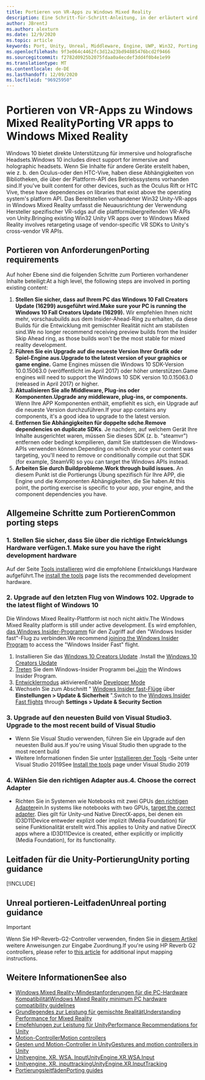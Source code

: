 ```yaml
---
title: Portieren von VR-Apps zu Windows Mixed Reality
description: Eine Schritt-für-Schritt-Anleitung, in der erläutert wird, wie Sie eine vorhandene immersive Anwendung in Windows Mixed Reality portieren.
author: JBrentJ
ms.author: alexturn
ms.date: 12/9/2020
ms.topic: article
keywords: Port, Unity, Unreal, Middleware, Engine, UWP, Win32, Porting, hololens 1. gen, Mixed Reality-Headset, Windows Mixed Reality-Headset, Migration, Windows 10, Eingabe Zuordnung,
ms.openlocfilehash: 9f3e064c4462fc3d12a23bd94885476bcd2f9466
ms.sourcegitcommit: f2782d0925b2075fdaa0a4ecdef3dd4f0b4e1e99
ms.translationtype: MT
ms.contentlocale: de-DE
ms.lasthandoff: 12/09/2020
ms.locfileid: "96925950"
---
```

# <a name="porting-vr-apps-to-windows-mixed-reality"></a><span data-ttu-id="13b42-104">Portieren von VR-Apps zu Windows Mixed Reality</span><span class="sxs-lookup"><span data-stu-id="13b42-104">Porting VR apps to Windows Mixed Reality</span></span>

<span data-ttu-id="13b42-105">Windows 10 bietet direkte Unterstützung für immersive und holografische Headsets.</span><span class="sxs-lookup"><span data-stu-id="13b42-105">Windows 10 includes direct support for immersive and holographic headsets.</span></span> <span data-ttu-id="13b42-106">Wenn Sie Inhalte für andere Geräte erstellt haben, wie z. b. den Oculus-oder den HTC-Vive, haben diese Abhängigkeiten von Bibliotheken, die über der Plattform-API des Betriebssystems vorhanden sind.</span><span class="sxs-lookup"><span data-stu-id="13b42-106">If you've built content for other devices, such as the Oculus Rift or HTC Vive, these have dependencies on libraries that exist above the operating system's platform API.</span></span> <span data-ttu-id="13b42-107">Das Bereitstellen vorhandener Win32 Unity-VR-apps in Windows Mixed Reality umfasst die Neuausrichtung der Verwendung Hersteller spezifischer VR-sdgs auf die plattformübergreifenden VR-APIs von Unity.</span><span class="sxs-lookup"><span data-stu-id="13b42-107">Bringing existing Win32 Unity VR apps over to Windows Mixed Reality involves retargeting usage of vendor-specific VR SDKs to Unity's cross-vendor VR APIs.</span></span>

## <a name="porting-requirements"></a><span data-ttu-id="13b42-108">Portieren von Anforderungen</span><span class="sxs-lookup"><span data-stu-id="13b42-108">Porting requirements</span></span>

<span data-ttu-id="13b42-109">Auf hoher Ebene sind die folgenden Schritte zum Portieren vorhandener Inhalte beteiligt:</span><span class="sxs-lookup"><span data-stu-id="13b42-109">At a high level, the following steps are involved in porting existing content:</span></span>
1. <span data-ttu-id="13b42-110">**Stellen Sie sicher, dass auf Ihrem PC das Windows 10 Fall Creators Update (16299) ausgeführt wird.**</span><span class="sxs-lookup"><span data-stu-id="13b42-110">**Make sure your PC is running the Windows 10 Fall Creators Update (16299).**</span></span> <span data-ttu-id="13b42-111">Wir empfehlen Ihnen nicht mehr, vorschaubuilds aus dem Insider-Ahead-Ring zu erhalten, da diese Builds für die Entwicklung mit gemischter Realität nicht am stabilsten sind.</span><span class="sxs-lookup"><span data-stu-id="13b42-111">We no longer recommend receiving preview builds from the Insider Skip Ahead ring, as those builds won't be the most stable for mixed reality development.</span></span>
2. <span data-ttu-id="13b42-112">**Führen Sie ein Upgrade auf die neueste Version Ihrer Grafik oder Spiel-Engine aus.**</span><span class="sxs-lookup"><span data-stu-id="13b42-112">**Upgrade to the latest version of your graphics or game engine.**</span></span> <span data-ttu-id="13b42-113">Game Engines müssen die Windows 10 SDK-Version 10.0.15063.0 (veröffentlicht im April 2017) oder höher unterstützen.</span><span class="sxs-lookup"><span data-stu-id="13b42-113">Game engines will need to support the Windows 10 SDK version 10.0.15063.0 (released in April 2017) or higher.</span></span>
3. <span data-ttu-id="13b42-114">**Aktualisieren Sie alle Middleware, Plug-ins oder Komponenten.**</span><span class="sxs-lookup"><span data-stu-id="13b42-114">**Upgrade any middleware, plug-ins, or components.**</span></span> <span data-ttu-id="13b42-115">Wenn Ihre APP Komponenten enthält, empfiehlt es sich, ein Upgrade auf die neueste Version durchzuführen.</span><span class="sxs-lookup"><span data-stu-id="13b42-115">If your app contains any components, it's a good idea to upgrade to the latest version.</span></span>
4. <span data-ttu-id="13b42-116">**Entfernen Sie Abhängigkeiten für doppelte sdche**.</span><span class="sxs-lookup"><span data-stu-id="13b42-116">**Remove dependencies on duplicate SDKs**.</span></span> <span data-ttu-id="13b42-117">Je nachdem, auf welchem Gerät Ihre Inhalte ausgerichtet waren, müssen Sie dieses SDK (z. b. "steamvr") entfernen oder bedingt kompilieren, damit Sie stattdessen die Windows-APIs verwenden können.</span><span class="sxs-lookup"><span data-stu-id="13b42-117">Depending on which device your content was targeting, you'll need to remove or conditionally compile out that SDK (for example, SteamVR) so you can target the Windows APIs instead.</span></span>
5. <span data-ttu-id="13b42-118">**Arbeiten Sie durch Buildprobleme.**</span><span class="sxs-lookup"><span data-stu-id="13b42-118">**Work through build issues.**</span></span> <span data-ttu-id="13b42-119">An diesem Punkt ist die Portierungs Übung spezifisch für Ihre APP, die Engine und die Komponenten Abhängigkeiten, die Sie haben.</span><span class="sxs-lookup"><span data-stu-id="13b42-119">At this point, the porting exercise is specific to your app, your engine, and the component dependencies you have.</span></span>

## <a name="common-porting-steps"></a><span data-ttu-id="13b42-120">Allgemeine Schritte zum Portieren</span><span class="sxs-lookup"><span data-stu-id="13b42-120">Common porting steps</span></span>

### <a name="1-make-sure-you-have-the-right-development-hardware"></a><span data-ttu-id="13b42-121">1. Stellen Sie sicher, dass Sie über die richtige Entwicklungs Hardware verfügen.</span><span class="sxs-lookup"><span data-stu-id="13b42-121">1. Make sure you have the right development hardware</span></span>

<span data-ttu-id="13b42-122">Auf der Seite [Tools installieren](../install-the-tools.md#immersive-vr-headset-requirements) wird die empfohlene Entwicklungs Hardware aufgeführt.</span><span class="sxs-lookup"><span data-stu-id="13b42-122">The [install the tools](../install-the-tools.md#immersive-vr-headset-requirements) page lists the recommended development hardware.</span></span>

### <a name="2-upgrade-to-the-latest-flight-of-windows-10"></a><span data-ttu-id="13b42-123">2. Upgrade auf den letzten Flug von Windows 10</span><span class="sxs-lookup"><span data-stu-id="13b42-123">2. Upgrade to the latest flight of Windows 10</span></span>

<span data-ttu-id="13b42-124">Die Windows Mixed Reality-Plattform ist noch nicht aktiv.</span><span class="sxs-lookup"><span data-stu-id="13b42-124">The Windows Mixed Reality platform is still under active development.</span></span> <span data-ttu-id="13b42-125">Es wird empfohlen, [das Windows Insider-Programm](https://insider.windows.com/) für den Zugriff auf den "Windows Insider fast"-Flug zu verbinden.</span><span class="sxs-lookup"><span data-stu-id="13b42-125">We recommend [joining the Windows Insider Program](https://insider.windows.com/) to access the "Windows Insider Fast" flight.</span></span>
1. <span data-ttu-id="13b42-126">Installieren Sie das [Windows 10 Creators Update](https://www.microsoft.com/software-download/windows10) .</span><span class="sxs-lookup"><span data-stu-id="13b42-126">Install the [Windows 10 Creators Update](https://www.microsoft.com/software-download/windows10)</span></span>
2. <span data-ttu-id="13b42-127">[Treten](https://insider.windows.com/) Sie dem Windows-Insider Programm bei.</span><span class="sxs-lookup"><span data-stu-id="13b42-127">[Join](https://insider.windows.com/) the Windows Insider Program.</span></span>
3. <span data-ttu-id="13b42-128">[Entwicklermodus](https://docs.microsoft.com/windows/uwp/get-started/enable-your-device-for-development) aktivieren</span><span class="sxs-lookup"><span data-stu-id="13b42-128">Enable [Developer Mode](https://docs.microsoft.com/windows/uwp/get-started/enable-your-device-for-development)</span></span>
4. <span data-ttu-id="13b42-129">Wechseln Sie zum Abschnitt " [Windows Insider fast-Flüge](https://blogs.technet.microsoft.com/uktechnet/2016/07/01/joining-insider-preview) über **Einstellungen > Update & Sicherheit** ".</span><span class="sxs-lookup"><span data-stu-id="13b42-129">Switch to the [Windows Insider Fast flights](https://blogs.technet.microsoft.com/uktechnet/2016/07/01/joining-insider-preview) through **Settings > Update & Security Section**</span></span>

### <a name="3-upgrade-to-the-most-recent-build-of-visual-studio"></a><span data-ttu-id="13b42-130">3. Upgrade auf den neuesten Build von Visual Studio</span><span class="sxs-lookup"><span data-stu-id="13b42-130">3. Upgrade to the most recent build of Visual Studio</span></span>
* <span data-ttu-id="13b42-131">Wenn Sie Visual Studio verwenden, führen Sie ein Upgrade auf den neuesten Build aus.</span><span class="sxs-lookup"><span data-stu-id="13b42-131">If you're using Visual Studio then upgrade to the most recent build</span></span>
* <span data-ttu-id="13b42-132">Weitere Informationen finden Sie unter [Installieren der Tools](../install-the-tools.md#installation-checklist) -Seite unter Visual Studio 2019</span><span class="sxs-lookup"><span data-stu-id="13b42-132">See [Install the tools](../install-the-tools.md#installation-checklist) page under Visual Studio 2019</span></span>

### <a name="4-choose-the-correct-adapter"></a><span data-ttu-id="13b42-133">4. Wählen Sie den richtigen Adapter aus.</span><span class="sxs-lookup"><span data-stu-id="13b42-133">4. Choose the correct Adapter</span></span>
* <span data-ttu-id="13b42-134">Richten Sie in Systemen wie Notebooks mit zwei GPUs [den richtigen Adapter](../native/rendering-in-directx.md#hybrid-graphics-pcs-and-mixed-reality-applications)ein.</span><span class="sxs-lookup"><span data-stu-id="13b42-134">In systems like notebooks with two GPUs, [target the correct adapter](../native/rendering-in-directx.md#hybrid-graphics-pcs-and-mixed-reality-applications).</span></span> <span data-ttu-id="13b42-135">Dies gilt für Unity-und Native DirectX-apps, bei denen ein ID3D11Device entweder explizit oder implizit (Media Foundation) für seine Funktionalität erstellt wird.</span><span class="sxs-lookup"><span data-stu-id="13b42-135">This applies to Unity and native DirectX apps where a ID3D11Device is created, either explicitly or implicitly (Media Foundation), for its functionality.</span></span>

## <a name="unity-porting-guidance"></a><span data-ttu-id="13b42-136">Leitfaden für die Unity-Portierung</span><span class="sxs-lookup"><span data-stu-id="13b42-136">Unity porting guidance</span></span>

[!INCLUDE[](includes/unity-porting-guidance.md)]

## <a name="unreal-porting-guidance"></a><span data-ttu-id="13b42-137">Unreal portieren-Leitfaden</span><span class="sxs-lookup"><span data-stu-id="13b42-137">Unreal porting guidance</span></span>

> [!IMPORTANT]
> <span data-ttu-id="13b42-138">Wenn Sie HP-Reverb-G2-Controller verwenden, finden Sie in [diesem Artikel](../unreal/unreal-reverb-g2-controllers.md) weitere Anweisungen zur Eingabe Zuordnung.</span><span class="sxs-lookup"><span data-stu-id="13b42-138">If you're using HP Reverb G2 controllers, please refer to [this article](../unreal/unreal-reverb-g2-controllers.md) for additional input mapping instructions.</span></span>

## <a name="see-also"></a><span data-ttu-id="13b42-139">Weitere Informationen</span><span class="sxs-lookup"><span data-stu-id="13b42-139">See also</span></span>
* [<span data-ttu-id="13b42-140">Windows Mixed Reality-Mindestanforderungen für die PC-Hardware Kompatibilität</span><span class="sxs-lookup"><span data-stu-id="13b42-140">Windows Mixed Reality minimum PC hardware compatibility guidelines</span></span>](https://docs.microsoft.com/windows/mixed-reality/enthusiast-guide/windows-mixed-reality-minimum-pc-hardware-compatibility-guidelines)
* [<span data-ttu-id="13b42-141">Grundlegendes zur Leistung für gemischte Realität</span><span class="sxs-lookup"><span data-stu-id="13b42-141">Understanding Performance for Mixed Reality</span></span>](../platform-capabilities-and-apis/understanding-performance-for-mixed-reality.md)
* [<span data-ttu-id="13b42-142">Empfehlungen zur Leistung für Unity</span><span class="sxs-lookup"><span data-stu-id="13b42-142">Performance Recommendations for Unity</span></span>](../unity/performance-recommendations-for-unity.md)
* [<span data-ttu-id="13b42-143">Motion-Controller</span><span class="sxs-lookup"><span data-stu-id="13b42-143">Motion controllers</span></span>](../../design/motion-controllers.md)
* [<span data-ttu-id="13b42-144">Gesten und Motion-Controller in Unity</span><span class="sxs-lookup"><span data-stu-id="13b42-144">Gestures and motion controllers in Unity</span></span>](../unity/gestures-and-motion-controllers-in-unity.md)
* [<span data-ttu-id="13b42-145">Unityengine. XR. WSA. Input</span><span class="sxs-lookup"><span data-stu-id="13b42-145">UnityEngine.XR.WSA.Input</span></span>](https://docs.unity3d.com/ScriptReference/XR.WSA.Input.InteractionManager.html)
* [<span data-ttu-id="13b42-146">Unityengine. XR. inputtracking</span><span class="sxs-lookup"><span data-stu-id="13b42-146">UnityEngine.XR.InputTracking</span></span>](https://docs.unity3d.com/ScriptReference/XR.InputTracking.html)
* [<span data-ttu-id="13b42-147">Portierungsleitfäden</span><span class="sxs-lookup"><span data-stu-id="13b42-147">Porting guides</span></span>](porting-guides.md)